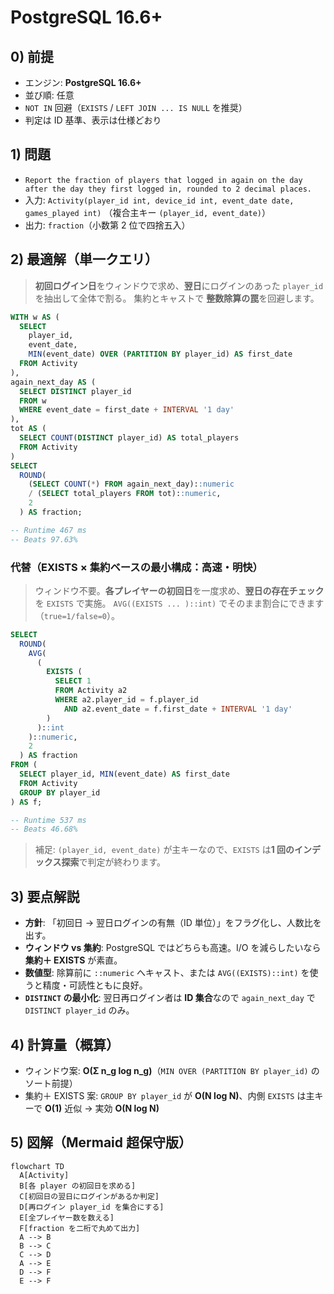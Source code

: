 # PostgreSQL 16.6+

## 0) 前提

- エンジン: **PostgreSQL 16.6+**
- 並び順: 任意
- `NOT IN` 回避（`EXISTS` / `LEFT JOIN ... IS NULL` を推奨）
- 判定は ID 基準、表示は仕様どおり

## 1) 問題

- `Report the fraction of players that logged in again on the day after the day they first logged in,
rounded to 2 decimal places.`
- 入力: `Activity(player_id int, device_id int, event_date date, games_played int)`
  （複合主キー `(player_id, event_date)`）
- 出力: `fraction`（小数第 2 位で四捨五入）

## 2) 最適解（単一クエリ）

> **初回ログイン日**をウィンドウで求め、**翌日**にログインのあった `player_id` を抽出して全体で割る。
> 集約とキャストで **整数除算の罠**を回避します。

```sql
WITH w AS (
  SELECT
    player_id,
    event_date,
    MIN(event_date) OVER (PARTITION BY player_id) AS first_date
  FROM Activity
),
again_next_day AS (
  SELECT DISTINCT player_id
  FROM w
  WHERE event_date = first_date + INTERVAL '1 day'
),
tot AS (
  SELECT COUNT(DISTINCT player_id) AS total_players
  FROM Activity
)
SELECT
  ROUND(
    (SELECT COUNT(*) FROM again_next_day)::numeric
    / (SELECT total_players FROM tot)::numeric,
    2
  ) AS fraction;

-- Runtime 467 ms
-- Beats 97.63%

```

### 代替（EXISTS × 集約ベースの最小構成：高速・明快）

> ウィンドウ不要。**各プレイヤーの初回日**を一度求め、**翌日の存在チェック**を `EXISTS` で実施。
> `AVG((EXISTS ... )::int)` でそのまま割合にできます（`true=1/false=0`）。

```sql
SELECT
  ROUND(
    AVG(
      (
        EXISTS (
          SELECT 1
          FROM Activity a2
          WHERE a2.player_id = f.player_id
            AND a2.event_date = f.first_date + INTERVAL '1 day'
        )
      )::int
    )::numeric,
    2
  ) AS fraction
FROM (
  SELECT player_id, MIN(event_date) AS first_date
  FROM Activity
  GROUP BY player_id
) AS f;

-- Runtime 537 ms
-- Beats 46.68%

```

> 補足: `(player_id, event_date)` が主キーなので、`EXISTS` は**1 回のインデックス探索**で判定が終わります。

## 3) 要点解説

- **方針**: 「初回日 → 翌日ログインの有無（ID 単位）」をフラグ化し、人数比を出す。
- **ウィンドウ vs 集約**: PostgreSQL ではどちらも高速。I/O を減らしたいなら **集約＋ EXISTS** が素直。
- **数値型**: 除算前に `::numeric` へキャスト、または `AVG((EXISTS)::int)` を使うと精度・可読性ともに良好。
- **`DISTINCT` の最小化**: 翌日再ログイン者は **ID 集合**なので `again_next_day` で `DISTINCT player_id` のみ。

## 4) 計算量（概算）

- ウィンドウ案: **O(Σ n_g log n_g)**（`MIN OVER (PARTITION BY player_id)` のソート前提）
- 集約＋ EXISTS 案: `GROUP BY player_id` が **O(N log N)**、内側 `EXISTS` は主キーで **O(1)** 近似 → 実効 **O(N log N)**

## 5) 図解（Mermaid 超保守版）

```mermaid
flowchart TD
  A[Activity]
  B[各 player の初回日を求める]
  C[初回日の翌日にログインがあるか判定]
  D[再ログイン player_id を集合にする]
  E[全プレイヤー数を数える]
  F[fraction を二桁で丸めて出力]
  A --> B
  B --> C
  C --> D
  A --> E
  D --> F
  E --> F
```
